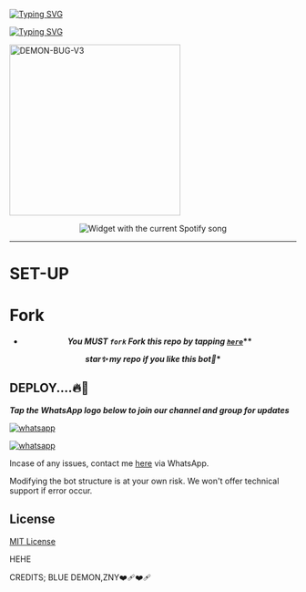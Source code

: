 [![Typing SVG](https://readme-typing-svg.herokuapp.com?font=Fira+Code&weight=600&size=25&pause=1000&width=435&lines=THANK+FOR+VISITING+MY+REPO)](https://git.io/typing-svg)

[![Typing SVG](https://readme-typing-svg.herokuapp.com?font=&weight=608&pause=1000&color=F7A546&width=435&lines=FORK+AND+STAR+THIS+REPOSITORY+)](https://git.io/typing-svg)


<a href="https://whatsapp.com/channel/0029Vah3fKtCnA7oMPTPJm1h">
  <img alt="DEMON-BUG-V3" height="300" src="https://l.top4top.io/p_32188bbq00.jpg">
</a>
</p>
  <div align="center">
  <img src="https://spogit.vercel.app/api?theme=dark&rainbow=true&scan=true" alt="Widget with the current Spotify song"  />
</div>


---


 # SET-UP

 # Fork

<h4 align="center">   

- *You MUST `fork` Fork this repo by tapping  [`here`](https://github.com/BLUEXDEMONl/BLUEXDEMON-BUG-V3/fork)***

*star✨ my repo if you like this bot🤖**


## DEPLOY....🔥🎯



***Tap the WhatsApp logo below to join our channel and group for updates***

<p align="left">
  <a aria-label="Join our channel for updates" href="https://whatsapp.com/channel/0029VangYOt96H4JhFarL10C" target="_blank">
    <img alt="whatsapp" src="https://img.shields.io/badge/CHANNEL-25D366?style=for-the-badge&logo=whatsapp&logoColor=white" />
  </a>

<p align="left">
  <a aria-label="Join our group for updates" href="https://whatsapp.com/channel/0029Vah3fKtCnA7oMPTPJm1h" target="_blank">
    <img alt="whatsapp" src="https://img.shields.io/badge/WA GROUP-25D366?style=for-the-badge&logo=whatsapp&logoColor=white" />
  </a>


Incase of any issues, contact me  [here](wa.me/2347041039367) via WhatsApp.

Modifying the bot structure is at your own risk. We won't offer technical support if error occur.


## License

[MIT License](https://github.com/BLUEXDEMONl/BLUEXDEMON-BUG-V3/blob/main/LICENSE)

HEHE

CREDITS; BLUE DEMON,ZNY❤️‍🩹❤️‍🩹
